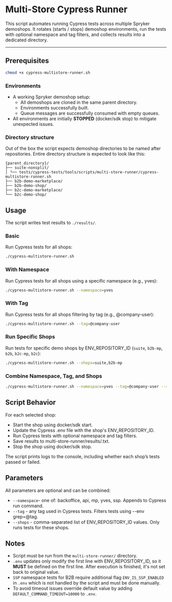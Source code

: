# Multi-Store Cypress Runner

This script automates running Cypress tests across multiple Spryker demoshops. It rotates (starts / stops) demoshop environments, run the tests with optional namespace and tag filters, and collects results into a dedicated directory.

---

## Prerequisites

```bash
chmod +x cypress-multistore-runner.sh
```

### Environments

- A working Spryker demoshop setup:
  - All demoshops are cloned in the same parent directory.
  - Environments successfully built.
  - Queue messages are successfully consumed with empty queues.
- All environments are initially **STOPPED** (docker/sdk stop) to mitigate unexpected issues.

### Directory structure

Out of the box the script expects demoshop directories to be named after repositories.
Entire directory structure is expected to look like this:

```
{parent_directory}/
├── suite-nonsplit/
│ └── tests/cypress-tests/tools/scripts/multi-store-runner/cypress-multistore-runner.sh
├── b2b-demo-marketplace/
├── b2b-demo-shop/
├── b2c-demo-marketplace/
└── b2c-demo-shop/
```

## Usage

The script writes test results to `./results/`.

### Basic

Run Cypress tests for all shops:

```bash
./cypress-multistore-runner.sh
```

### With Namespace

Run Cypress tests for all shops using a specific namespace (e.g., yves):

```bash
./cypress-multistore-runner.sh --namespace=yves
```

### With Tag

Run Cypress tests for all shops filtering by tag (e.g., @company-user):

```bash
./cypress-multistore-runner.sh --tag=@company-user
```

### Run Specific Shops

Run tests for specific demo shops by ENV_REPOSITORY_ID (`suite`, `b2b-mp`, `b2b`, `b2c-mp`, `b2c`):

```bash
./cypress-multistore-runner.sh --shops=suite,b2b-mp
```

### Combine Namespace, Tag, and Shops

```bash
./cypress-multistore-runner.sh --namespace=yves --tag=@company-user --shops=b2c-mp,b2c
```

## Script Behavior

For each selected shop:

- Start the shop using docker/sdk start.
- Update the Cypress .env file with the shop's ENV_REPOSITORY_ID.
- Run Cypress tests with optional namespace and tag filters.
- Save results to multi-store-runner/results/<shop-id>.txt.
- Stop the shop using docker/sdk stop.

The script prints logs to the console, including whether each shop’s tests passed or failed.

## Parameters

All parameters are optional and can be combined:

- `--namespace`- one of: backoffice, api, mp, yves, ssp. Appends to Cypress run command.
- `--tag` - any tag used in Cypress tests. Filters tests using --env grep=@tag.
- `--shops` - comma-separated list of ENV_REPOSITORY_ID values. Only runs tests for these shops.

## Notes

- Script must be run from the `multi-store-runner/` directory.
- `.env` updates only modify the first line with ENV_REPOSITORY_ID, so it **MUST** be defined on the first line. After execution is finished, it's not set back to original value.
- `SSP` namespace tests for B2B require additional flag `ENV_IS_SSP_ENABLED` in `.env` which is not handled by the script and must be done manually.
- To avoid timeout issues override default value by adding `DEFAULT_COMMAND_TIMEOUT=10000` to `.env`.
